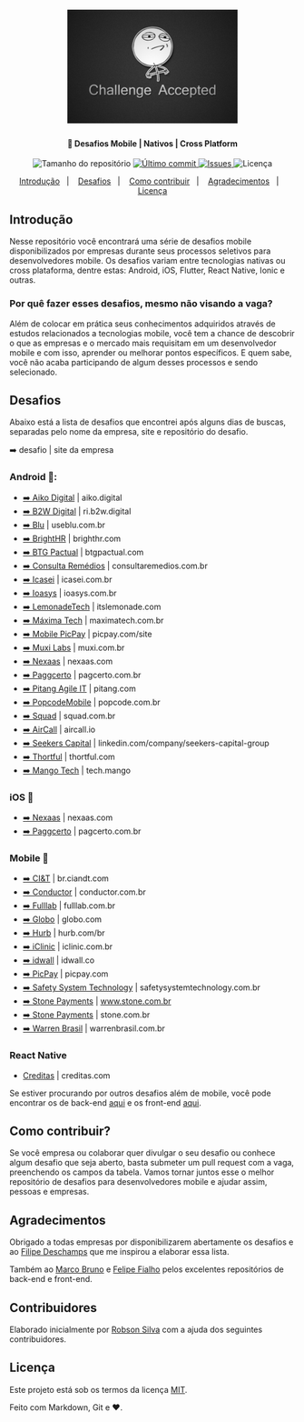 <h1 align="center">
    <img alt="Desafio aceito" title="#challengeAccepted" src="challenge_accepted.jpg" width="300px" />
</h1>

<h4 align="center">
  📱 Desafios Mobile | Nativos | Cross Platform
</h4>
<p align="center">
  <img alt="Tamanho do repositório" src="https://img.shields.io/github/repo-size/robsonsilv4/desafios-mobile">
  
  <a href="https://github.com/robsonsilv4/desafios-mobile/master">
    <img alt="Último commit" src="https://img.shields.io/github/last-commit/robsonsilv4/desafios-mobile">
  </a>

  <a href="https://github.com/robsonsilv4/desafios-mobile/issues">
    <img alt="Issues" src="https://img.shields.io/github/issues/robsonsilv4/desafios-mobile">
  </a>

  <img alt="Licença" src="https://img.shields.io/badge/license-MIT-brightgreen">
</p>

<p align="center">
  <a href="#introdução">Introdução</a>&nbsp;&nbsp;&nbsp;|&nbsp;&nbsp;&nbsp;
  <a href="#desafios">Desafios</a>&nbsp;&nbsp;&nbsp;|&nbsp;&nbsp;&nbsp;
  <a href="#como-contribuir">Como contribuir</a>&nbsp;&nbsp;&nbsp;|&nbsp;&nbsp;&nbsp;
  <a href="#agradecimentos">Agradecimentos</a>&nbsp;&nbsp;&nbsp;|&nbsp;&nbsp;&nbsp;
  <a href="#licença">Licença</a>
</p>

## Introdução

Nesse repositório você encontrará uma série de desafios mobile disponibilizados por empresas durante seus processos seletivos para desenvolvedores mobile. Os desafios variam entre tecnologias nativas ou cross plataforma, dentre estas: Android, iOS, Flutter, React Native, Ionic e outras.

### Por quê fazer esses desafios, mesmo não visando a vaga?

Além de colocar em prática seus conhecimentos adquiridos através de estudos relacionados a tecnologias mobile, você tem a chance de descobrir o que as empresas e o mercado mais requisitam em um desenvolvedor mobile e com isso, aprender ou melhorar pontos específicos. E quem sabe, você não acaba participando de algum desses processos e sendo selecionado.

## Desafios

Abaixo está a lista de desafios que encontrei após alguns dias de buscas, separadas pelo nome da empresa, site e repositório do desafio.

➡️ desafio | site da empresa

### Android 📱:

- [➡️ Aiko Digital](github.com/aikodigital/teste-android-estagio-v1) | aiko.digital
- [➡️ B2W Digital](github.com/b2w-marketplace/challenge-android) | ri.b2w.digital
- [➡️ Blu](github.com/Pagnet/desafio-front-android) | useblu.com.br
- [➡️ BrightHR](github.com/brighthr/TechnicalTest.Android) | brighthr.com
- [➡️ BTG Pactual](github.com/btgpactualdigitaldev/android-challenge-BTG) | btgpactual.com
- [➡️ Consulta Remédios](github.com/ConsultaRemedios/mobile-android-challenge) | consultaremedios.com.br
- [➡️ Icasei](github.com/icasei/teste-android-developer) | icasei.com.br
- [➡️ Ioasys](bitbucket.org/ioasys/empresas-android/src/master) | ioasys.com.br
- [➡️ LemonadeTech](github.com/LemonadeTech/DesafioAndroid) | itslemonade.com
- [➡️ Máxima Tech](github.com/talentosmaxima/Android) | maximatech.com.br
- [➡️ Mobile PicPay](github.com/mobilepicpay/desafio-android) | picpay.com/site
- [➡️ Muxi Labs](github.com/muxidev/desafio-android) | muxi.com.br
- [➡️ Nexaas](github.com/myfreecomm/desafio-mobile-android) | nexaas.com
- [➡️ Paggcerto](github.com/paggcerto-sa/desafios/blob/master/mobile-android.md) | pagcerto.com.br
- [➡️ Pitang Agile IT](github.com/pitangagile/desafio-android) | pitang.com
- [➡️ PopcodeMobile](github.com/PopcodeMobile/desafio-android) | popcode.com.br
- [➡️ Squad](github.com/squadbr/Desafio-Android) | squad.com.br
- [➡️ AirCall](github.com/aircall/android-test) | aircall.io
- [➡️ Seekers Capital](github.com/SeekersAdvisorsLabs/hr-mobile-android-test) | linkedin.com/company/seekers-capital-group
- [➡️ Thortful](github.com/mhasanali/ThortfulTest) | thortful.com
- [➡️ Mango Tech](github.com/mango-tech/RickAndMortyApp) | tech.mango

### iOS 

- [➡️ Nexaas](github.com/myfreecomm/desafio-mobile-ios) | nexaas.com
- [➡️ Paggcerto](github.com/paggcerto-sa/desafios/blob/master/mobile-ios.md) | pagcerto.com.br

### Mobile 🚀

- [➡️ CI&T](github.com/ciandt-mobile/desafio-mobile) | br.ciandt.com
- [➡️ Conductor](github.com/marketpayconductor/desafio-mobile) | conductor.com.br
- [➡️ Fulllab](github.com/fulllabS2totalcommit/desafio-mobile) | fulllab.com.br
- [➡️ Globo](github.com/globoi/globoplay-desafio-mobile) | globo.com
- [➡️ Hurb](github.com/hurbcom/challenge-alpha) | hurb.com/br
- [➡️ iClinic](github.com/iclinic/api-desafio-mobile) | iclinic.com.br
- [➡️ idwall](github.com/idwall/desafios-iddog/tree/master/mobile) | idwall.co
- [➡️ PicPay](github.com/PicPay/trabalhe-conosco-mobile-dev) | picpay.com
- [➡️ Safety System Technology](github.com/safetysystemtechnology/desafio-mobile) | safetysystemtechnology.com.br
- [➡️ Stone Payments](github.com/stone-payments/desafio-mobile/blob/master/store/README.md) | www.stone.com.br
- [➡️ Stone Payments](github.com/stone-payments/desafio-mobile/blob/master/wallet/README.md) | stone.com.br
- [➡️ Warren Brasil](github.com/warrenbrasil/desafio-warren-mobile) | warrenbrasil.com.br

### React Native

- [Creditas](github.com/Creditas/challenge/tree/master/mobile-react-native) | creditas.com

Se estiver procurando por outros desafios além de mobile, você pode encontrar os de back-end [aqui](https://github.com/CollabCodeTech/backend-challenges) e os front-end [aqui](https://github.com/felipefialho/frontend-challenges).

## Como contribuir?

Se você empresa ou colaborar quer divulgar o seu desafio ou conhece algum desafio que seja aberto, basta submeter um pull request com a vaga, preenchendo os campos da tabela. Vamos tornar juntos esse o melhor repositório de desafios para desenvolvedores mobile e ajudar assim, pessoas e empresas.

## Agradecimentos

Obrigado a todas empresas por disponibilizarem abertamente os desafios e ao [Filipe Deschamps](https://github.com/filipedeschamps) que me inspirou a elaborar essa lista.

Também ao [Marco Bruno](https://github.com/MarcoBrunoBR) e [Felipe Fialho](https://github.com/felipefialho) pelos excelentes repositórios de back-end e front-end.

## Contribuidores

Elaborado inicialmente por [Robson Silva](https://github.com/robsonsilv4) com a ajuda dos seguintes contribuidores.

## Licença

Este projeto está sob os termos da licença [MIT](./LICENSE).

Feito com Markdown, Git e ❤️.
